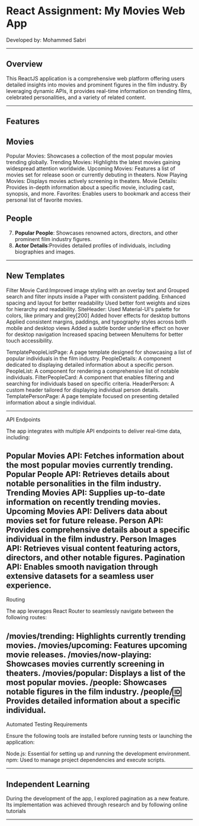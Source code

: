 
#  React Assignment: My Movies Web App  
Developed by: Mohammed Sabri  

---

## Overview  

This ReactJS application is a comprehensive web platform offering users detailed insights into movies and prominent figures in the film industry. By leveraging dynamic APIs, it provides real-time information on trending films, celebrated personalities, and a variety of related content.

---

## Features  
## Movies  
Popular Movies: Showcases a collection of the most popular movies trending globally.
Trending Movies: Highlights the latest movies gaining widespread attention worldwide.
Upcoming Movies: Features a list of movies set for release soon or currently debuting in theaters.
Now Playing Movies: Displays movies actively screening in theaters.
Movie Details: Provides in-depth information about a specific movie, including cast, synopsis, and more.
Favorites: Enables users to bookmark and access their personal list of favorite movies.


## People  
7. **Popular People**: Showcases renowned actors, directors, and other prominent film industry figures. 
8. **Actor Details**:Provides detailed profiles of individuals, including biographies and images.  

---

## New Templates  

Filter Movie Card:Improved image styling with an overlay text and Grouped search and filter inputs inside a Paper with consistent padding.
Enhanced spacing and layout for better readability
Used better font weights and sizes for hierarchy and readability.
SiteHeader: 
Used Material-UI's palette for colors, like primary and grey[200]
Added hover effects for desktop buttons
Applied consistent margins, paddings, and typography styles across both mobile and desktop views
Added a subtle border underline effect on hover for desktop navigation
Increased spacing between MenuItems for better touch accessibility.



TemplatePeopleListPage: A page template designed for showcasing a list of popular individuals in the film industry.
PeopleDetails: A component dedicated to displaying detailed information about a specific person.
PeopleList: A component for rendering a comprehensive list of notable individuals.
FilterPeopleCard: A component that enables filtering and searching for individuals based on specific criteria.
HeaderPerson: A custom header tailored for displaying individual person details.
TemplatePersonPage: A page template focused on presenting detailed information about a single individual.


---

API Endpoints  

The app integrates with multiple API endpoints to deliver real-time data, including:

Popular Movies API: Fetches information about the most popular movies currently trending.
Popular People API: Retrieves details about notable personalities in the film industry.
Trending Movies API: Supplies up-to-date information on recently trending movies.
Upcoming Movies API: Delivers data about movies set for future release.
Person API: Provides comprehensive details about a specific individual in the film industry.
Person Images API: Retrieves visual content featuring actors, directors, and other notable figures.
Pagination API: Enables smooth navigation through extensive datasets for a seamless user experience.
---

Routing

The app leverages React Router to seamlessly navigate between the following routes:

/movies/trending: Highlights currently trending movies.
/movies/upcoming: Features upcoming movie releases.
/movies/now-playing: Showcases movies currently screening in theaters.
/movies/popular: Displays a list of the most popular movies.
/people: Showcases notable figures in the film industry.
/people/:id: Provides detailed information about a specific individual.
---

Automated Testing Requirements

Ensure the following tools are installed before running tests or launching the application:

Node.js: Essential for setting up and running the development environment.
npm: Used to manage project dependencies and execute scripts.

---

## Independent Learning

During the development of the app, I explored pagination as a new feature. Its implementation was achieved through research and by following online tutorials

---





